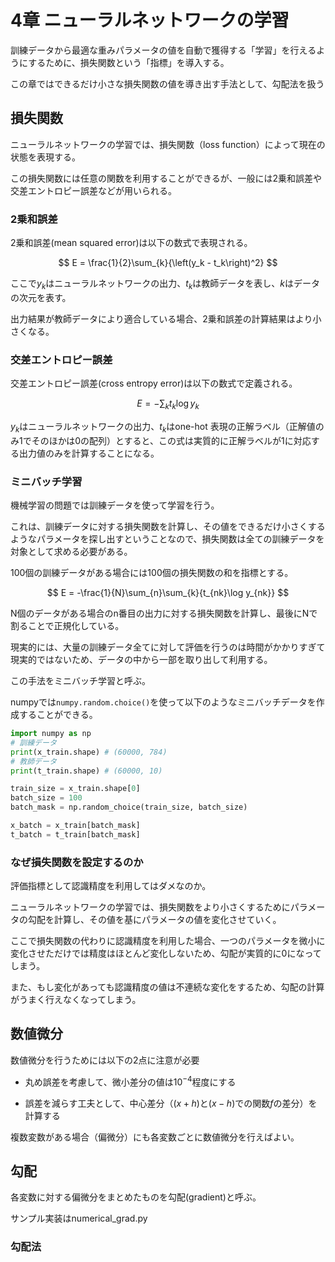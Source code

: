 # 4章 ニューラルネットワークの学習

訓練データから最適な重みパラメータの値を自動で獲得する「学習」を行えるようにするために、損失関数という「指標」を導入する。

この章ではできるだけ小さな損失関数の値を導き出す手法として、勾配法を扱う

## 損失関数

ニューラルネットワークの学習では、損失関数（loss function）によって現在の状態を表現する。

この損失関数には任意の関数を利用することができるが、一般には2乗和誤差や交差エントロピー誤差などが用いられる。

### 2乗和誤差

2乗和誤差(mean squared error)は以下の数式で表現される。

$$
E = \frac{1}{2}\sum_{k}{\left(y_k - t_k\right)^2}
$$

ここで$y_k$はニューラルネットワークの出力、$t_k$は教師データを表し、$k$はデータの次元を表す。

出力結果が教師データにより適合している場合、2乗和誤差の計算結果はより小さくなる。

### 交差エントロピー誤差

交差エントロピー誤差(cross entropy error)は以下の数式で定義される。

$$
E = -\sum_{k}{t_k\log y_k}
$$

$y_k$はニューラルネットワークの出力、$t_k$はone-hot 表現の正解ラベル（正解値のみ1でそのほかは0の配列）とすると、この式は実質的に正解ラベルが1に対応する出力値のみを計算することになる。

### ミニバッチ学習

機械学習の問題では訓練データを使って学習を行う。

これは、訓練データに対する損失関数を計算し、その値をできるだけ小さくするようなパラメータを探し出すということなので、損失関数は全ての訓練データを対象として求める必要がある。

100個の訓練データがある場合には100個の損失関数の和を指標とする。

$$
E = -\frac{1}{N}\sum_{n}\sum_{k}{t_{nk}\log y_{nk}}
$$

N個のデータがある場合のn番目の出力に対する損失関数を計算し、最後にNで割ることで正規化している。

現実的には、大量の訓練データ全てに対して評価を行うのは時間がかかりすぎて現実的ではないため、データの中から一部を取り出して利用する。

この手法をミニバッチ学習と呼ぶ。

numpyでは`numpy.random.choice()`を使って以下のようなミニバッチデータを作成することができる。

```python
import numpy as np
# 訓練データ
print(x_train.shape) # (60000, 784)
# 教師データ
print(t_train.shape) # (60000, 10)

train_size = x_train.shape[0]
batch_size = 100
batch_mask = np.random_choice(train_size, batch_size)

x_batch = x_train[batch_mask]
t_batch = t_train[batch_mask]
```

### なぜ損失関数を設定するのか

評価指標として認識精度を利用してはダメなのか。

ニューラルネットワークの学習では、損失関数をより小さくするためにパラメータの勾配を計算し、その値を基にパラメータの値を変化させていく。

ここで損失関数の代わりに認識精度を利用した場合、一つのパラメータを微小に変化させただけでは精度はほとんど変化しないため、勾配が実質的に0になってしまう。

また、もし変化があっても認識精度の値は不連続な変化をするため、勾配の計算がうまく行えなくなってしまう。

## 数値微分

数値微分を行うためには以下の2点に注意が必要

- 丸め誤差を考慮して、微小差分の値は$10^{-4}$程度にする

- 誤差を減らす工夫として、中心差分（$(x + h)$と$(x - h)$での関数$f$の差分）を計算する

複数変数がある場合（偏微分）にも各変数ごとに数値微分を行えばよい。

## 勾配

各変数に対する偏微分をまとめたものを勾配(gradient)と呼ぶ。

サンプル実装はnumerical_grad.py

### 勾配法